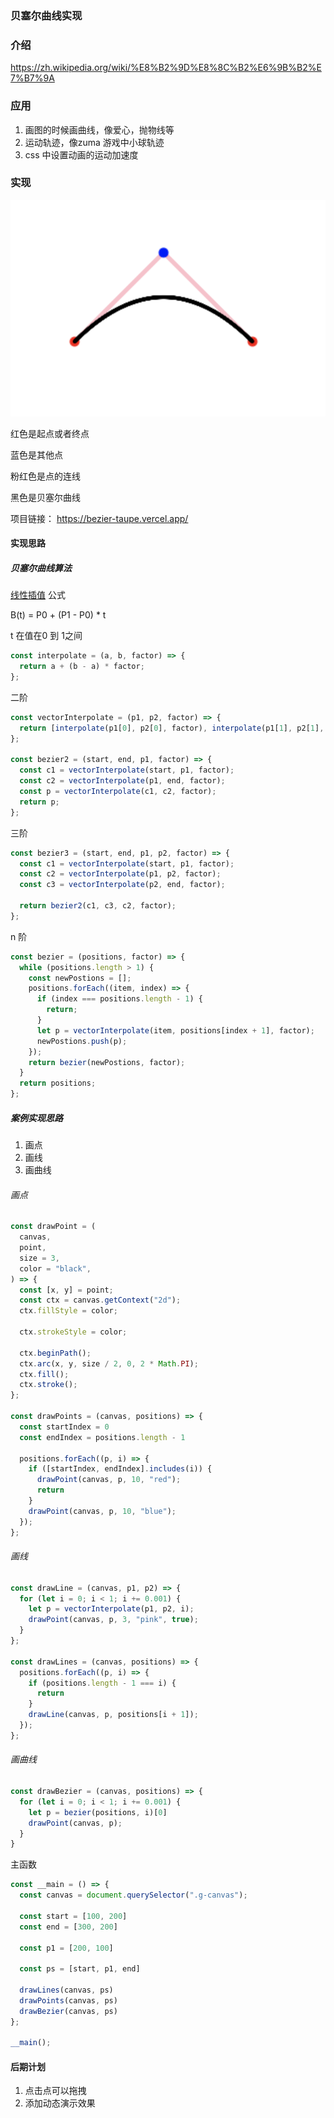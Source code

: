 ### 贝塞尔曲线实现

### 介绍

https://zh.wikipedia.org/wiki/%E8%B2%9D%E8%8C%B2%E6%9B%B2%E7%B7%9A

### 应用

1. 画图的时候画曲线，像爱心，抛物线等
2. 运动轨迹，像zuma 游戏中小球轨迹
3. css 中设置动画的运动加速度

### 实现

![截图](jptu.png)



红色是起点或者终点

蓝色是其他点

粉红色是点的连线

黑色是贝塞尔曲线

项目链接： https://bezier-taupe.vercel.app/

#### 实现思路



##### 贝塞尔曲线算法

[线性插值](https://zh.wikipedia.org/wiki/線性插值) 公式

B(t) = P0 + (P1 - P0)  *  t

t 在值在0 到 1之间

```javascript
const interpolate = (a, b, factor) => {
  return a + (b - a) * factor;
};
```

二阶

```javascript
const vectorInterpolate = (p1, p2, factor) => {
  return [interpolate(p1[0], p2[0], factor), interpolate(p1[1], p2[1], factor)];
};

const bezier2 = (start, end, p1, factor) => {
  const c1 = vectorInterpolate(start, p1, factor);
  const c2 = vectorInterpolate(p1, end, factor);
  const p = vectorInterpolate(c1, c2, factor);
  return p;
};
```

三阶

```javascript
const bezier3 = (start, end, p1, p2, factor) => {
  const c1 = vectorInterpolate(start, p1, factor);
  const c2 = vectorInterpolate(p1, p2, factor);
  const c3 = vectorInterpolate(p2, end, factor);

  return bezier2(c1, c3, c2, factor);
};
```

 n 阶

```javascript
const bezier = (positions, factor) => {
  while (positions.length > 1) {
    const newPostions = [];
    positions.forEach((item, index) => {
      if (index === positions.length - 1) {
        return;
      }
      let p = vectorInterpolate(item, positions[index + 1], factor);
      newPostions.push(p);
    });
    return bezier(newPostions, factor);
  }
  return positions;
};
```

##### 案例实现思路

1. 画点
2. 画线
3. 画曲线

###### 画点

```javascript
const drawPoint = (
  canvas,
  point,
  size = 3,
  color = "black",
) => {
  const [x, y] = point;
  const ctx = canvas.getContext("2d");
  ctx.fillStyle = color;

  ctx.strokeStyle = color;

  ctx.beginPath();
  ctx.arc(x, y, size / 2, 0, 2 * Math.PI);
  ctx.fill();
  ctx.stroke();
};

const drawPoints = (canvas, positions) => {
  const startIndex = 0
  const endIndex = positions.length - 1
  
  positions.forEach((p, i) => {
    if ([startIndex, endIndex].includes(i)) {
      drawPoint(canvas, p, 10, "red");
      return
    }
    drawPoint(canvas, p, 10, "blue");
  });
};
```

###### 画线

```javascript
const drawLine = (canvas, p1, p2) => {
  for (let i = 0; i < 1; i += 0.001) {
    let p = vectorInterpolate(p1, p2, i);
    drawPoint(canvas, p, 3, "pink", true);
  }
};

const drawLines = (canvas, positions) => {
  positions.forEach((p, i) => {
    if (positions.length - 1 === i) {
      return
    }
    drawLine(canvas, p, positions[i + 1]);
  });
};
```

###### 画曲线

```javascript
const drawBezier = (canvas, positions) => {
  for (let i = 0; i < 1; i += 0.001) {
    let p = bezier(positions, i)[0]
    drawPoint(canvas, p);
  }
}
```

主函数

```javascript
const __main = () => {
  const canvas = document.querySelector(".g-canvas");

  const start = [100, 200]
  const end = [300, 200]

  const p1 = [200, 100]

  const ps = [start, p1, end]
  
  drawLines(canvas, ps)
  drawPoints(canvas, ps)
  drawBezier(canvas, ps)
};

__main();
```

#### 后期计划

1. 点击点可以拖拽
2. 添加动态演示效果













